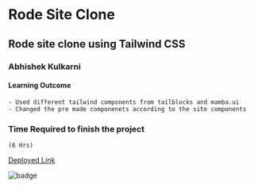 # Rode Site Clone

## Rode site clone using Tailwind CSS

### Abhishek Kulkarni

#### Learning Outcome

    - Used different tailwind components from tailblocks and mamba.ui
    - Changed the pre made componenets according to the site components

### Time Required to finish the project

    (6 Hrs)

[Deployed Link](https://rodeclonefsjs.netlify.app)

![badge](https://img.shields.io/badge/Deployment-Up-green)
